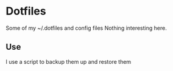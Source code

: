 # Dotfiles
Some of my ~/.dotfiles and config files
Nothing interesting here.
## Use
I use a script to backup them up and restore them
